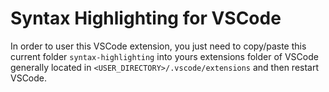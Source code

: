 # Syntax Highlighting for VSCode

In order to user this VSCode extension, you just need to copy/paste this current folder
`syntax-highlighting` into yours extensions folder of VSCode generally located in 
`<USER_DIRECTORY>/.vscode/extensions` and then restart VSCode.